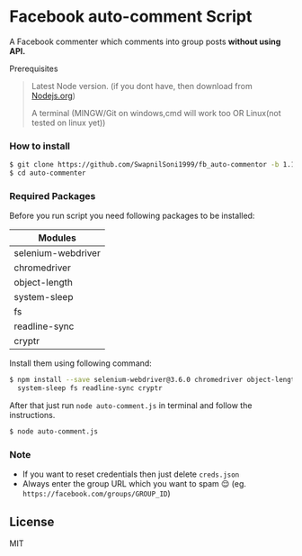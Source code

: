# Facebook auto-comment Script
A Facebook commenter which comments into group posts **without using API.**

Prerequisites
> Latest Node version. (if you dont have, then download from [Nodejs.org](https://nodejs.org/))
>
> A terminal (MINGW/Git on windows,cmd will work too OR Linux(not tested on linux yet))


### How to install

```sh
$ git clone https://github.com/SwapnilSoni1999/fb_auto-commentor -b 1.1-js auto-commenter
$ cd auto-commenter
```

### Required Packages

Before you run script you need following packages to be installed:

| Modules | 
| ------ | 
| selenium-webdriver |
| chromedriver |
| object-length |
| system-sleep |
| fs |
| readline-sync |
| cryptr |

Install them using following command: 
```sh
$ npm install --save selenium-webdriver@3.6.0 chromedriver object-length
  system-sleep fs readline-sync cryptr
```
After that just run `node auto-comment.js` in terminal and follow the instructions.
```sh
$ node auto-comment.js
```

### Note
- If you want to reset credentials then just delete `creds.json`
- Always enter the group URL which you want to spam :relieved:
  (eg. `https://facebook.com/groups/GROUP_ID`)

License
----

MIT
